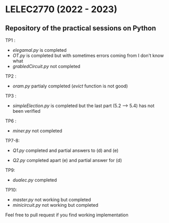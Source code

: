 # LELEC2770 (2022 - 2023)
## Repository of the practical sessions on Python
TP1 :  

* _elegamal.py_ is completed
* _OT.py_ is completed but with sometimes errors coming from I don't know what
* _grabledCircuit.py_ not completed

TP2 : 

* _oram.py_ partialy completed (*evict* function is not good)

TP3 : 

* _simpleElection.py_ is completed but the last part (5.2 --> 5.4) has not been verified

TP6 : 

* _miner.py_ not completed 

TP7-8:

* _Q1.py_ completed and partial answers to (d) and (e)

* _Q2.py_ completed apart (e) and partial answer for (d)

TP9: 

* _dualec.py_ completed 

TP10:

* _master.py_ not working but completed
* _minicircuit.py_ not working but completed

Feel free to pull request if you find working implementation  

